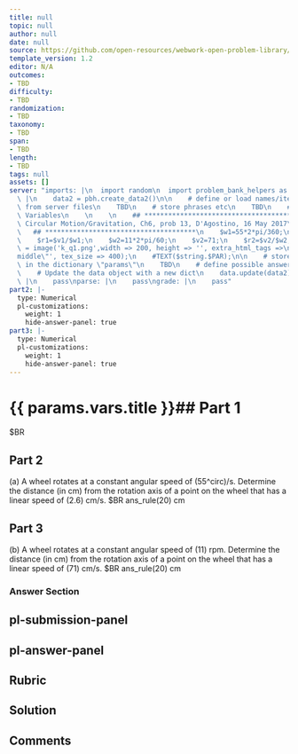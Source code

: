 ```yaml
---
title: null
topic: null
author: null
date: null
source: https://github.com/open-resources/webwork-open-problem-library/tree/master/Contrib/BrockPhysics/College_Physics_Urone/6.Uniform_Circular_Motion_and_Gravitation/ch6-13.pg
template_version: 1.2
editor: N/A
outcomes:
- TBD
difficulty:
- TBD
randomization:
- TBD
taxonomy:
- TBD
span:
- TBD
length:
- TBD
tags: null
assets: []
server: "imports: |\n  import random\n  import problem_bank_helpers as pbh\ngenerate:\
  \ |\n    data2 = pbh.create_data2()\n\n    # define or load names/items/objects\
  \ from server files\n    TBD\n    # store phrases etc\n    TBD\n    # Randomize\
  \ Variables\n    \n    \n    ## **************************************\n    ## Uniform\
  \ Circular Motion/Gravitation, Ch6, prob 13, D'Agostino, 16 May 2017\n    ##\n \
  \   ## **************************************\n    $w1=55*2*pi/360;\n    $v1=2.6;\n\
  \    $r1=$v1/$w1;\n    $w2=11*2*pi/60;\n    $v2=71;\n    $r2=$v2/$w2;\n    #$string\
  \ = image('k_q1.png',width => 200, height => '', extra_html_tags =>\n    #'align=\"\
  middle\"', tex_size => 400);\n    #TEXT($string.$PAR);\n\n    # store the variables\
  \ in the dictionary \"params\"\n    TBD\n    # define possible answers\n    TBD\n\
  \    # Update the data object with a new dict\n    data.update(data2)\n    prepare:\
  \ |\n    pass\nparse: |\n    pass\ngrade: |\n    pass"
part2: |-
  type: Numerical
  pl-customizations:
    weight: 1
    hide-answer-panel: true
part3: |-
  type: Numerical
  pl-customizations:
    weight: 1
    hide-answer-panel: true
---
```


# {{ params.vars.title }}## Part 1 
$BR 
## Part 2 
(a) A wheel rotates at a constant angular speed of (55^circ)/s. Determine the distance (in cm) from the rotation axis of a point on the wheel that has a linear speed of (2.6) cm/s. $BR ans_rule(20)  cm 
## Part 3 
(b) A wheel rotates at a constant angular speed of (11) rpm. Determine the distance (in cm) from the rotation axis of a point on the wheel that has a linear speed of (71) cm/s.  $BR ans_rule(20)  cm 


### Answer Section 


## pl-submission-panel 


## pl-answer-panel 


## Rubric 


## Solution 


## Comments 


